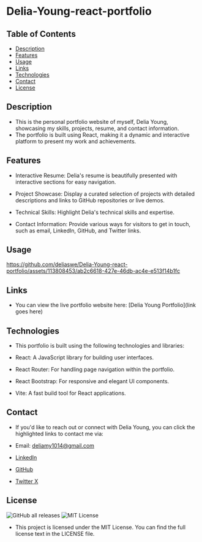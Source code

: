 # Delia-Young-react-portfolio
## Table of Contents
* [Description](#description)
* [Features](#features)
* [Usage](#usage)
* [Links](#links)
* [Technologies](#technologies)
* [Contact](#contact)
* [License](#license)

## Description
- This is the personal portfolio website of myself, Delia Young, showcasing my skills, projects, resume, and contact information. 
- The portfolio is built using React, making it a dynamic and interactive platform to present my work and achievements.

## Features
- Interactive Resume: Delia's resume is beautifully presented with interactive sections for easy navigation.

- Project Showcase: Display a curated selection of projects with detailed descriptions and links to GitHub repositories or live demos.

- Technical Skills: Highlight Delia's technical skills and expertise.

- Contact Information: Provide various ways for visitors to get in touch, such as email, LinkedIn, GitHub, and Twitter links.

## Usage
https://github.com/deliaswe/Delia-Young-react-portfolio/assets/113808453/ab2c6618-427e-46db-ac4e-e513f14b1fc

## Links
- You can view the live portfolio website here: [Delia Young Portfolio](link goes here)

## Technologies
- This portfolio is built using the following technologies and libraries:

- React: A JavaScript library for building user interfaces.
- React Router: For handling page navigation within the portfolio.
- React Bootstrap: For responsive and elegant UI components.
- Vite: A fast build tool for React applications.

## Contact
- If you'd like to reach out or connect with Delia Young, you can click the highlighted links to contact me via:

- Email: deliamy1014@gmail.com
- [LinkedIn](https://www.linkedin.com/in/delia-young-662801100/)
- [GitHub](https://github.com/deliaswe)
- [Twitter X](https://twitter.com/Delia_marlena_)

## License
![GitHub all releases](https://img.shields.io/github/downloads/deliaswe/Professional-Readme-Generator/total?label=Delia%20young&logo=github&logoColor=%23ff69b4&style=for-the-badge)
![MIT License](https://img.shields.io/badge/license-MIT-pink)

- This project is licensed under the MIT License. You can find the full license text in the LICENSE file.